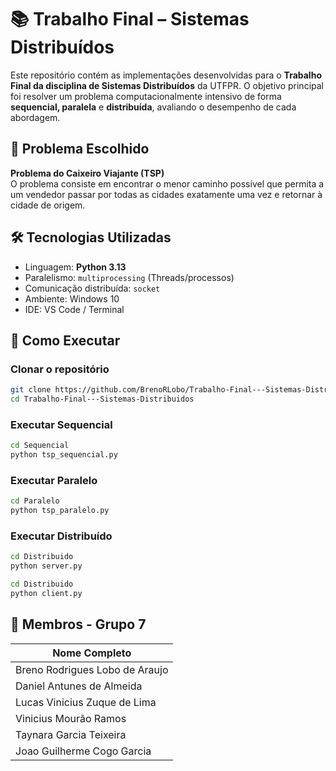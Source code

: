 # 📚 Trabalho Final – Sistemas Distribuídos

Este repositório contém as implementações desenvolvidas para o **Trabalho Final da disciplina de Sistemas Distribuídos** da UTFPR. O objetivo principal foi resolver um problema computacionalmente intensivo de forma **sequencial, paralela** e **distribuída**, avaliando o desempenho de cada abordagem.

## 🧠 Problema Escolhido

**Problema do Caixeiro Viajante (TSP)**  
O problema consiste em encontrar o menor caminho possível que permita a um vendedor passar por todas as cidades exatamente uma vez e retornar à cidade de origem.

## 🛠️ Tecnologias Utilizadas

- Linguagem: **Python 3.13**
- Paralelismo: `multiprocessing` (Threads/processos)
- Comunicação distribuída: `socket`
- Ambiente: Windows 10
- IDE: VS Code / Terminal

## 🚀 Como Executar

### Clonar o repositório

```bash
git clone https://github.com/BrenoRLobo/Trabalho-Final---Sistemas-Distribuidos.git
cd Trabalho-Final---Sistemas-Distribuidos
```

### Executar Sequencial

```bash
cd Sequencial
python tsp_sequencial.py
```

### Executar Paralelo

```bash
cd Paralelo
python tsp_paralelo.py
```

### Executar Distribuído

```bash
cd Distribuido
python server.py

cd Distribuido
python client.py
```

## 👥 Membros - Grupo 7

| Nome Completo                  |
| ------------------------------ |
| Breno Rodrigues Lobo de Araujo |
| Daniel Antunes de Almeida      |
| Lucas Vinicius Zuque de Lima   |
| Vinicius Mourão Ramos          |
| Taynara Garcia Teixeira        |
| Joao Guilherme Cogo Garcia     |
